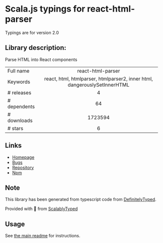 
# Scala.js typings for react-html-parser

Typings are for version 2.0

## Library description:
Parse HTML into React components

|                    |                 |
| ------------------ | :-------------: |
| Full name          | react-html-parser |
| Keywords           | react, html, htmlparser, htmlparser2, inner html, dangerouslySetInnerHTML |
| # releases         | 4 |
| # dependents       | 64 |
| # downloads        | 1723594 |
| # stars            | 6 |

## Links
- [Homepage](https://github.com/wrakky/react-html-parser#readme)
- [Bugs](https://github.com/wrakky/react-html-parser/issues)
- [Repository](https://github.com/wrakky/react-html-parser)
- [Npm](https://www.npmjs.com/package/react-html-parser)
    


## Note
This library has been generated from typescript code from [DefinitelyTyped](https://definitelytyped.org).

Provided with :purple_heart: from [ScalablyTyped](https://github.com/oyvindberg/ScalablyTyped)

## Usage
See [the main readme](../../readme.md) for instructions.


